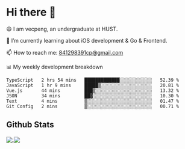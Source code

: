 
# Hi there 👋
😄 I am vecpeng, an undergraduate at HUST.

🌱 I’m currently learning about iOS development & Go & Frontend.

📫 How to reach me: 841298391cp@gmail.com

📊 My weekly development breakdown
<!--START_SECTION:waka-->

```text
TypeScript   2 hrs 54 mins   █████████████░░░░░░░░░░░░   52.39 %
JavaScript   1 hr 9 mins     █████▒░░░░░░░░░░░░░░░░░░░   20.81 %
Vue.js       44 mins         ███▒░░░░░░░░░░░░░░░░░░░░░   13.32 %
JSON         34 mins         ██▓░░░░░░░░░░░░░░░░░░░░░░   10.30 %
Text         4 mins          ▒░░░░░░░░░░░░░░░░░░░░░░░░   01.47 %
Git Config   2 mins          ▒░░░░░░░░░░░░░░░░░░░░░░░░   00.71 %
```

<!--END_SECTION:waka-->

## Github Stats
<a href="https://github.com/anuraghazra/github-readme-stats">
  <img align="center" src="https://github-readme-stats.vercel.app/api?username=vecpeng&count_private=true&hide=stars" />
</a>
<a href="https://github.com/anuraghazra/convoychat">
  <img align="center" src="https://github-readme-stats.vercel.app/api/top-langs/?username=vecpeng&layout=compact" />
</a>
